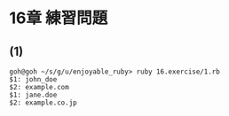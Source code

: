 # 16章 練習問題

## (1)

```
goh@goh ~/s/g/u/enjoyable_ruby> ruby 16.exercise/1.rb
$1: john_doe
$2: example.com
$1: jane.doe
$2: example.co.jp
```

